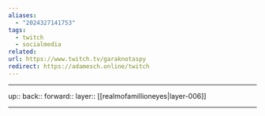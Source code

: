 ```yaml
---
aliases:
  - "2024327141753"
tags:
  - twitch
  - socialmedia
related: 
url: https://www.twitch.tv/garaknotaspy
redirect: https://adamesch.online/twitch
---
```




***

up:: 
back:: 
forward:: 
layer:: [[realmofamillioneyes|layer-006]]

***

